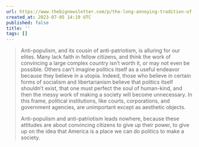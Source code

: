 ```yaml
---
url: https://www.thebignewsletter.com/p/the-long-annoying-tradition-of-anti
created_at: 2023-07-05 14:19 UTC
published: false
title: ''
tags: []
---
```


> Anti-populism, and its cousin of anti-patriotism, is alluring for our elites. Many lack faith in fellow citizens, and think the work of convincing a large complex country isn’t worth it, or may not even be possible. Others can’t imagine politics itself as a useful endeavor because they believe in a utopia. Indeed, those who believe in certain forms of socialism and libertarianism believe that politics itself shouldn’t exist, that one must perfect the soul of human-kind, and then the messy work of making a society will become unnecessary. In this frame, political institutions, like courts, corporations, and government agencies, are unimportant except as aesthetic objects.
>
> Anti-populism and anti-patriotism leads nowhere, because these attitudes are about convincing citizens to give up their power, to give up on the idea that America is a place we can do politics to make a society.
